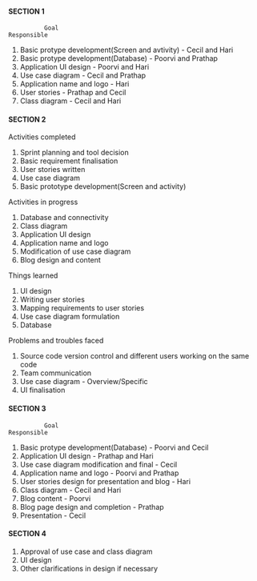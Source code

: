 #### SECTION 1 


              Goal                                                   Responsible 
1. Basic protype development(Screen and avtivity)                 - Cecil and Hari 
2. Basic protype development(Database)                            - Poorvi and Prathap 
3. Application UI design                                          - Poorvi and Hari 
4. Use case diagram                                               - Cecil and Prathap
5. Application name and logo                                      - Hari
6. User stories                                                   - Prathap and Cecil 
7. Class diagram                                                  - Cecil and Hari 

#### SECTION 2 

Activities completed

1. Sprint planning and tool decision
2. Basic requirement finalisation
3. User stories written
4. Use case diagram
5. Basic prototype development(Screen and activity)

Activities in progress 

1. Database and connectivity 
2. Class diagram 
3. Application UI design 
4. Application name and logo
5. Modification of use case diagram 
6. Blog design and content 

Things learned  

1. UI design  
2. Writing user stories 
3. Mapping requirements to user stories 
4. Use case diagram formulation 
5. Database 

Problems and troubles faced

1. Source code version control and different users working on the same code   
2. Team communication 
3. Use case diagram - Overview/Specific 
4. UI finalisation 

#### SECTION 3 

              Goal                                                   Responsible 
1. Basic protype development(Database)                            - Poorvi and Cecil  
2. Application UI design                                          - Prathap and Hari 
3. Use case diagram modification and final                        - Cecil 
4. Application name and logo                                      - Poorvi and Prathap 
5. User stories design for presentation and blog                  - Hari 
6. Class diagram                                                  - Cecil and Hari 
7. Blog content                                                   - Poorvi 
8. Blog page design and completion                                - Prathap 
9. Presentation                                                   - Cecil 

#### SECTION 4 

1. Approval of use case and class diagram 
2. UI design 
3. Other clarifications in design if necessary 

